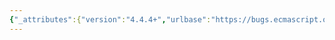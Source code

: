 ```yaml
---
{"_attributes":{"version":"4.4.4+","urlbase":"https://bugs.ecmascript.org/","maintainer":"dherman@mozilla.com"},"bug":{"bug_id":3691,"creation_ts":"2015-01-30 14:46:00 -0800","short_desc":"8.3 Execution Contexts: VariableEnvironment is mutable","delta_ts":"2015-02-02 18:38:55 -0800","product":"Draft for 6th Edition","component":"technical issue","version":"Rev 31: January 15, 2015 Draft","rep_platform":"All","op_sys":"All","bug_status":"RESOLVED","resolution":"FIXED","priority":"Normal","bug_severity":"normal","everconfirmed":true,"reporter":{"uid":"andrebargull","name":"André Bargull"},"assigned_to":{"uid":"allen","name":"Allen Wirfs-Brock"},"long_desc":[{"commentid":11759,"comment_count":0,"who":{"uid":"andrebargull","name":"André Bargull"},"bug_when":"2015-01-30 14:46:11 -0800","thetext":"8.3 Execution Contexts, 1st paragraph after Table 24\n\n> The value of the VariableEnvironment component never changes\n> while the value of the LexicalEnvironment component may change\n> during execution of code within an execution context.\n\nVariableEnvironment can change, cf. 9.2.13 step 26.d"},{"commentid":11883,"comment_count":1,"who":{"uid":"allen","name":"Allen Wirfs-Brock"},"bug_when":"2015-02-02 11:54:02 -0800","thetext":"fixed in rev32 editor's draft"},{"commentid":11976,"comment_count":2,"who":{"uid":"allen","name":"Allen Wirfs-Brock"},"bug_when":"2015-02-02 18:38:55 -0800","thetext":"fixed in rev32 draft"}]}}
---
```

